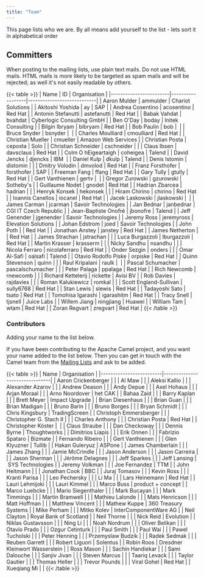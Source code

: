 ```yaml
---
title: "Team"
---
```


This page lists who we are. By all means add yourself to the list - lets sort it in alphabetical order

## Committers

When posting to the mailing lists, use plain text mails. Do not use HTML mails. HTML mails is more likely to be targeted as spam mails and will be rejected; as well it's not easily readable by others.

{{< table >}}
| Name                   | ID               | Organisation               |
|------------------------|------------------|----------------------------|
| Aaron Mulder           | ammulder         | Chariot Solutions          |
| Akitoshi Yoshida       | ay               | SAP                        |
| Andrea Cosentino       | acosentino       | Red Hat                    |
| Antonin Stefanutti     | astefanutti      | Red Hat                    |
| Babak Vahdat           | bvahdat          | Cyberlogic Consulting GmbH |
| Ben O'Day              | boday            | Initek Consulting          |
| Bilgin Ibryam          | bibryam          | Red Hat                    |
| Bob Paulin             | bob              |                            |
| Bruce Snyder           | bsnyder          |                            |
| Charles Moulliard      | cmoulliard       | Red Hat                    |
| Christian Mueller      | cmueller         | Amazon Web Services        |
| Christian Posta        | ceposta          | Solo                       |
| Christian Schneider    | cschneider       |                            |
| Claus Ibsen            | davsclaus        | Red Hat                    |
| Colm O hEigeartaigh    | coheigea         | Talend                     |
| David Jencks           | djencks          | IBM                        |
| Daniel Kulp            | dkulp            | Talend                     |
| Denis Istomin          | distomin         |                            |
| Dmitry Volodin         | dmvolod          | Red Hat                    |
| Franz Forsthofer       | forsthofer       | SAP                        |
| Freeman Fang           | ffang            | Red Hat                    |
| Gary Tully             | gtully           | Red Hat                    |
| Gert Vanthienen        | gertv            |                            |
| Gregor Zurowski        | gzurowski        | Sotheby's                  |
| Guillaume Nodet        | gnodet           | Red Hat                    |
| Hadrian Zbarcea        | hadrian          |                            |
| Henryk Konsek          | hekonsek         |                            |
| Hiram Chirino          | chirino          | Red Hat                    |
| Ioannis Canellos       | iocanel          | Red Hat                    |
| Jacek Laskowski        | jlaskowski       |                            |
| James Carman           | jcarman          | Savoir Technologies        |
| Jan Bednar             | janbednar        | CGI IT Czech Republic      |
| Jean-Baptiste Onofré   | jbonofre         | Talend                     |
| Jeff Genender          | jgenender        | Savoir Technologies        |
| Jeremy Ross            | jeremyross       | Elevation Solutions        |
| Johan Edstrom          | joed             | Savoir Technologies        |
| John Poth              |                  | Red Hat                    |
| Jonathan Anstey        | janstey          | Red Hat                    |
| James Netherton        |                  | Red Hat                    |
| James Strachan         | jstrachan        |                            |
| Luca Burgazzoli        | lburgazzoli      | Red Hat                    |
| Martin Krasser         | krasserm         |                            |
| Nicky Sandhu           | nsandhu          |                            |
| Nicola Ferraro         | nicolaferraro    | Red Hat                    |
| Onder Sezgin           | onders           |                            |
| Omar Al-Safi           | oalsafi          | Talend                     |
| Otavio Rodolfo Piske   | orpiske          | Red Hat                    |
| Quinn Stevenson        | quinn            |                            |
| Raul Kripalani         | raulk            |                            |
| Pascal Schumacher      | pascalschumacher |                            |
| Peter Palaga           | ppalaga          | Red Hat                    |
| Rich Newcomb           | rnewcomb         |                            |
| Richard Kettelerij     | rickette         | Avisi BV                   |
| Rob Davies             | rajdavies        |                            |
| Roman Kalukiewicz      | romkal           |                            |
| Scott England-Sullivan | sully6768        | Red Hat                    |
| Stan Lewis             | slewis           | Red Hat                    |
| Tadayoshi Sato         | tsato            | Red Hat                    |
| Tomohisa Igarashi      | igarashitm       | Red Hat                    |
| Tracy Snell            | tjsnell          | Juice Labs                 |
| Willem Jiang           | ningjiang        | Huawei                     |
| William Tam            | wtam             | Red Hat                    |
| Zoran Regvart          | zregvart         | Red Hat                    |
{{< /table >}}

### Contributors

Adding your name to the list below.

If you have been contributing to the Apache Camel project, and you want your name added to the list below. Then you can get in touch with the Camel team from the [Mailing Lists](../mailing-list/) and ask to be added.

{{< table >}}
| Name                    | Organisation                   |
|-------------------------|--------------------------------|
| Aaron Crickenberger     |                                |
| Al Maw                  |                                |
| Aleksi Kallio           |                                |
| Alexander Azarov        |                                |
| Andrew Deason           |                                |
| Andy Depue              |                                |
| Axel Hohaus             |                                |
| Arjan Moraal            |                                |
| Arno Noordover          | het CAK                        |
| Bahaa Zaid              |                                |
| Barry Kaplan            |                                |
| Brett Meyer             | Impact Upgrade                 |
| Brian Diesenhaus        |                                |
| Brian Guan              |                                |
| Brian Madigan           |                                |
| Bruno Barin             |                                |
| Bruno Borges            |                                |
| Bryan Schmidt           |                                |
| Chris Kingsbury         | TradingScreen                  |
| Christoph Emmersberger  |                                |
| Christopher G. Stach II |                                |
| Charles Anthony         |                                |
| Christian Posta         | Red Hat                        |
| Christopher Köster      |                                |
| Claus Straube           |                                |
| Dan Checkoway           |                                |
| Dennis Byrne            | Thoughtworks                   |
| Dimitrios Liapis        |                                |
| Erik Onnen              |                                |
| Fabrizio Spataro        | Bizmate                        |
| Fernando Ribeiro        |                                |
| Gert Vanthienen         |                                |
| Glen Klyuzner           | Tullib                         |
| Hakan Guleryuz          | ASPone                         |
| James Chamberlain       |                                |
| James Zhang             |                                |
| Jamie McCrindle         |                                |
| Jason Anderson          |                                |
| Jason Carreira          |                                |
| Jason Sherman           |                                |
| Jérôme Delagnes         |                                |
| Jeff Sparkes            |                                |
| Jeff Lansing            | SYS Technologies               |
| Jeremy Volkman          |                                |
| Joe Fernandez           | TTM                            |
| John Heitmann           |                                |
| Jonathan Cook           | BBC                            |
| Juraj Tomasov           |                                |
| Kevin Ross              |                                |
| Kranti Parisa           |                                |
| Leo Pechersky           |                                |
| Li Ma                   |                                |
| Lars Heinemann          | Red Hat                        |
| Lauri Lehmijoki         |                                |
| Lauri Kimmel            |                                |
| Marco Buss              | product + concept              |
| Marco Luebcke           |                                |
| Mario Siegenthaler      |                                |
| Mark Bucayan            |                                |
| Mark Timmings           |                                |
| Martin Bramwell         |                                |
| Mathieu Lalonde         |                                |
| Mats Henricson          |                                |
| Matt Hoffman            |                                |
| Matthew Vincent         |                                |
| Mathew Kuppe            | 360 Treasury Systems           |
| Mike Perham             |                                |
| Mitko Kolev             | InterComponentWare AG          |
| Neil Clayton            | Royal Bank of Scotland         |
| Neil Thorne             |                                |
| Nick Reid               | Evolution                      |
| Niklas Gustavsson       |                                |
| Ning Li                 |                                |
| Noah Nordrum            |                                |
| Oliver Belikan          |                                |
| Otavio Prado            |                                |
| Ozgur Cetinturk         |                                |
| Paul Smith              |                                |
| Paul Wai                |                                |
| Pawel Tucholski         |                                |
| Peter Henning           |                                |
| Przemyslaw Budzik       |                                |
| Radek Sedmak            |                                |
| Reuben Garrett          |                                |
| Robert Liguori          | Solentus                       |
| Robin Roos              | Dresdner Kleinwort Wasserstein |
| Ross Mason              |                                |
| Sachin Handiekar        |                                |
| Sami Dalouche           |                                |
| Sanjiv Jivan            |                                |
| Steven Marcus           |                                |
| Taariq Levack           |                                |
| Taylor Gautier          |                                |
| Thomas Heller           |                                |
| Trevor Pounds           |                                |
| Viral Gohel             | Red Hat                        |
| Xueqiang Mi             |                                |
{{< /table >}}
